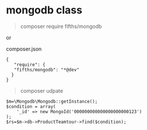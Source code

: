 # mongodb class


>composer require fifths/mongodb

or

composer.json

    {
       "require": {
       "fifths/mongodb": "*@dev"
      }
    }


>composer udpate

    $m=\Mongodb\Mongodb::getInstance();
    $condition = array(
        '_id' => new MongoId('000000000000000000000123')
    );
    $rs=$m->db->ProductTeamtour->find($condition);